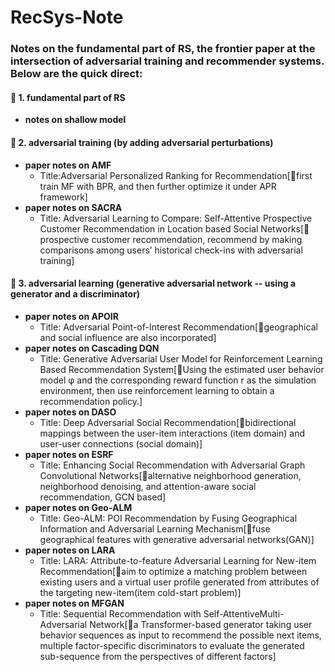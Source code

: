 # RecSys-Note
### Notes on the fundamental part of RS, the frontier paper at the intersection of adversarial training and recommender systems. Below are the quick direct:
#### 🚗 1. fundamental part of RS
- **notes on shallow model** 
#### 🚗 2. adversarial training (by adding adversarial perturbations)
- **paper notes on AMF** 
  - Title:Adversarial Personalized Ranking for Recommendation[🌟first train MF with BPR, and then further optimize it under APR framework]
- **paper notes on SACRA**
  - Title: Adversarial Learning to Compare: Self-Attentive Prospective Customer Recommendation in Location based Social Networks[🌟prospective customer recommendation, recommend by making comparisons among users’ historical check-ins with adversarial training]

#### 🚗 3. adversarial learning (generative adversarial network -- using a generator and a discriminator)
- **paper notes on APOIR** 
  - Title: Adversarial Point-of-Interest Recommendation[🌟geographical and social influence are also incorporated]
- **paper notes on Cascading DQN** 
  - Title: Generative Adversarial User Model for Reinforcement Learning Based Recommendation System[🌟Using the estimated user behavior model φ and the corresponding reward function r as the simulation environment, then use reinforcement learning to obtain a recommendation policy.]
- **paper notes on DASO** 
  - Title: Deep Adversarial Social Recommendation[🌟bidirectional mappings between the user-item interactions (item domain) and user-user connections (social domain)]
- **paper notes on ESRF** 
  - Title: Enhancing Social Recommendation with Adversarial Graph Convolutional Networks[🌟alternative neighborhood generation, neighborhood denoising, and attention-aware social recommendation, GCN based]
- **paper notes on Geo-ALM**
  - Title: Geo-ALM: POI Recommendation by Fusing Geographical Information and Adversarial Learning Mechanism[🌟fuse geographical features with generative adversarial networks(GAN)]
- **paper notes on LARA**
  - Title: LARA: Attribute-to-feature Adversarial Learning for New-item Recommendation[🌟aim to optimize a matching problem between existing users and a virtual user profile generated from attributes of the targeting new-item(item cold-start problem)]
- **paper notes on MFGAN**
  - Title: Sequential Recommendation with Self-AttentiveMulti-Adversarial Network[🌟a Transformer-based generator taking user behavior sequences as input to recommend the possible next items, multiple factor-specific discriminators to evaluate the generated sub-sequence from the perspectives of different factors]
